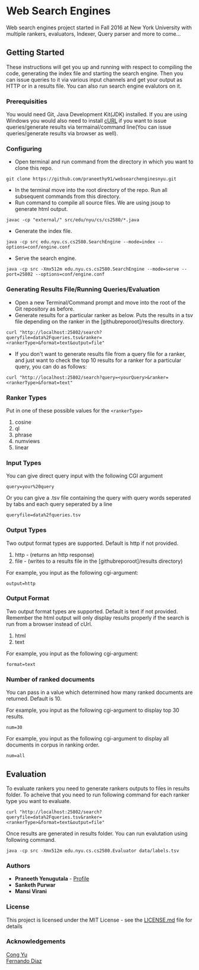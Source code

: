 # Web Search Engines
Web search engines project started in Fall 2016 at New York University with multiple rankers, evaluators, Indexer, Query parser and more to come...

## Getting Started
These instructions will get you up and running with respect to compiling the code, generating the index file and starting the search engine. Then you can issue queries to it via various input channels and get your output as HTTP or in a results file. You can also run search engine evalutors on it.

### Prerequisities
You would need Git, Java Development Kit(JDK) installed. If you are using Windows you would also need to install [cURL](https://curl.haxx.se/download.html) if you want to issue queries/generate results via termainal/command line(You can issue queries/generate results via browser as well).

### Configuring
- Open terminal and run command from the directory in which you want to clone this repo.
```
git clone https://github.com/praneethy91/websearchenginesnyu.git
```
- In the terminal move into the root directory of the repo. Run all subsequent commands from this directory.
- Run command to compile all source files. We are using jsoup to generate html output.
```
javac -cp "external/" src/edu/nyu/cs/cs2580/*.java
```
- Generate the index file.
```
java -cp src edu.nyu.cs.cs2580.SearchEngine --mode=index --options=conf/engine.conf
```
- Serve the search engine.
```
java -cp src -Xmx512m edu.nyu.cs.cs2580.SearchEngine --mode=serve --port=25802 --options=conf/engine.conf
```

### Generating Results File/Running Queries/Evaluation
- Open a new Terminal/Command prompt and move into the root of the Git repository as before.
- Generate results for a particular ranker as below. Puts the results in a tsv file depending on the ranker in the [githubreporoot]/results directory.
```
curl "http://localhost:25802/search?queryfile=data%2Fqueries.tsv&ranker=<rankerType>&format=text&output=file"
```
- If you don't want to generate results file from a query file for a ranker, and just want to check the top 10 results for a ranker for a particular query, you can do as follows:
```
curl "http://localhost:25802/search?query=<yourQuery>&ranker=<rankerType>&format=text"
```

### Ranker Types
Put in one of these possible values for the `<rankerType>`

1. cosine
2. ql
3. phrase
4. numviews
5. linear

### Input Types
You can give direct query input with the following CGI argument
```
query=your%20query
```
Or you can give a .tsv file containing the query with query words seperated by tabs and each query seperated by a line
```
queryfile=data%2fqueries.tsv
```
### Output Types
Two output format types are supported. Default is http if not provided.

1. http - (returns an http response)
2. file - (writes to a results file in the [githubreporoot]/results directory)

For example, you input as the following cgi-argument:
```
output=http
```
### Output Format
Two output format types are supported. Default is text if not provided. Remember the html output will only display results properly if the search is run from a browser instead of cUrl.

1. html
2. text

For example, you input as the following cgi-argument:
```
format=text
```
### Number of ranked documents
You can pass in a value which determined how many ranked documents are returned. Default is 10.

For example, you input as the following cgi-argument to display top 30 results.
```
num=30
```
For example, you input as the following cgi-argument to display all documents in corpus in ranking order.
```
num=all
```

## Evaluation
To evaluate rankers you need to generate rankers outputs to files in results folder. To acheive that you need to run following command for each ranker type you want to evaluate. 
```
curl "http://localhost:25802/search?queryfile=data%2Fqueries.tsv&ranker=<rankerType>&format=text&output=file"
```
Once results are generated in results folder. You can run evalutation using following command. 

```
java -cp src -Xmx512m edu.nyu.cs.cs2580.Evaluator data/labels.tsv
```

### Authors
* **Praneeth Yenugutala** - [Profile](https://github.com/praneethy91)
* **Sanketh Purwar**
* **Mansi Virani**

### License
This project is licensed under the MIT License - see the [LICENSE.md](LICENSE.md) file for details

### Acknowledgements
[Cong Yu](https://sites.google.com/site/congyu/home)
</br>
[Fernando Diaz](http://msr.nyc/fdiaz/)
